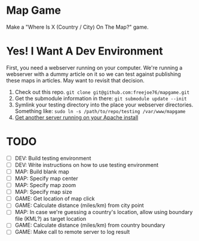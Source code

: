 Map Game
=======
Make a "Where Is X (Country / City) On The Map?" game.

# Yes! I Want A Dev Environment
First, you need a webserver running on your computer. We're running a webserver with a dummy article on it so we can test against publishing these maps in articles. May want to revisit that decision.

1. Check out this repo. `git clone git@github.com:freejoe76/mapgame.git`
1. Get the submodule information in there: `git submodule update --init`
1. Symlink your testing directory into the place your webserver directories. Something like: `sudo ln -s /path/to/repo/testing /var/www/mapgame`
1. [Get another server running on your Apache install](/freejoe76/-#examples)


# TODO
- [ ] DEV: Build testing environment
- [ ] DEV: Write instructions on how to use testing environment
- [ ] MAP: Build blank map
- [ ] MAP: Specify map center
- [ ] MAP: Specify map zoom
- [ ] MAP: Specify map size
- [ ] GAME: Get location of map click
- [ ] GAME: Calculate distance (miles/km) from city point
- [ ] MAP: In case we're guessing a country's location, allow using boundary file (KML?) as target location
- [ ] GAME: Calculate distance (miles/km) from country boundary
- [ ] GAME: Make call to remote server to log result
